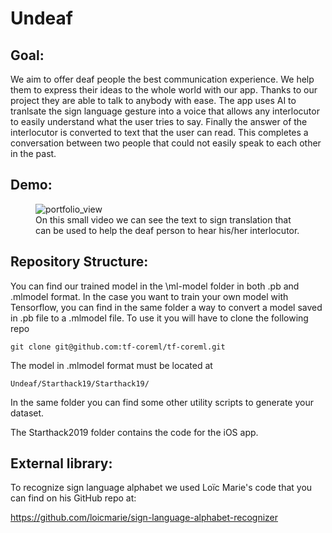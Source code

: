 # Undeaf
## Goal:
We aim to offer deaf people the best communication experience. We help them to express their ideas to the whole world with our app. Thanks to our project they are able to talk to anybody with ease. The app uses AI to tranlsate the sign language gesture into a voice that allows any interlocutor to easily understand what the user tries to say. Finally the answer of the interlocutor is converted to text that the user can read. This completes a conversation between two people that could not easily speak to each other in the past.

## Demo:

<figure>
  <img alt="portfolio_view" src="https://j.gifs.com/5Q94EB.gif" title="thedescription.html">
  <figcaption>On this small video we can see the text to sign translation that can be used to help the deaf person to hear his/her interlocutor.</figcaption>
</figure>


## Repository Structure:
You can find our trained model in the \ml-model folder in both .pb and .mlmodel format. In the case you want to train your own model with Tensorflow, you can find in the same folder a way to convert a model saved in .pb file to a .mlmodel file. To use it you will have to clone the following repo

```shell
git clone git@github.com:tf-coreml/tf-coreml.git
```
The model in .mlmodel format must be located at 
```shell
Undeaf/Starthack19/Starthack19/
```

In the same folder you can find some other utility scripts to generate your dataset.

The Starthack2019 folder contains the code for the iOS app.

## External library:
To recognize sign language alphabet we used Loïc Marie's code that you can find on his GitHub repo at:

https://github.com/loicmarie/sign-language-alphabet-recognizer

